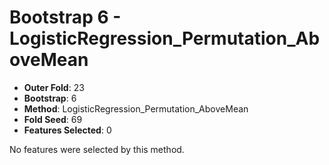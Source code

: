 # Bootstrap 6 - LogisticRegression_Permutation_AboveMean

- **Outer Fold**: 23
- **Bootstrap**: 6
- **Method**: LogisticRegression_Permutation_AboveMean
- **Fold Seed**: 69
- **Features Selected**: 0

No features were selected by this method.
